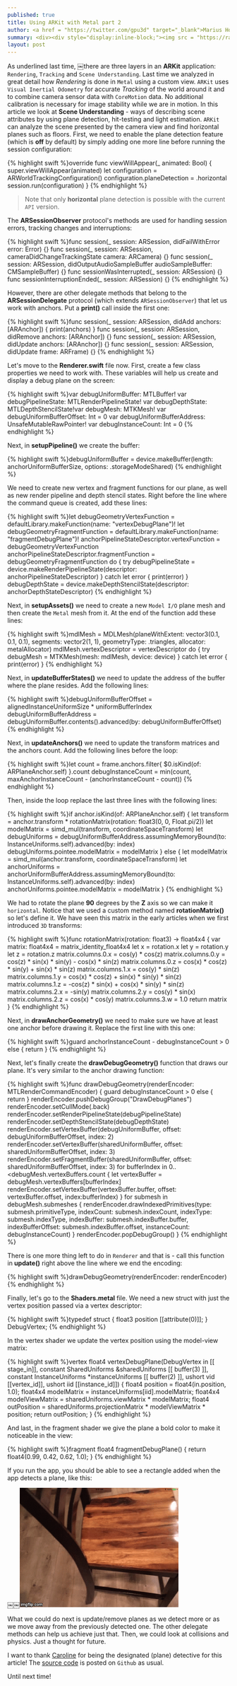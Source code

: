 ```yaml
---
published: true
title: Using ARKit with Metal part 2
author: <a href = "https://twitter.com/gpu3d" target="_blank">Marius Horga</a>
summary: <div><div style="display:inline-block;"><img src = "https://raw.githubusercontent.com/MetalKit/images/master/ARKit.jpg" alt="Metal 2" height="160" width="160"></div><div style="display:inline-block; width:75%; padding-left:1.5em; color:grey; vertical-align:middle;">Continuing with implementing the other stages in ARKit. Describing the features needed for Scene Understaning. Enabling plane detection in the ARKit app. Introducing the ARSessionDelegate methods for adding, updating and removing anchors. Creating the plane buffer, mesh and drawing it with a new pair of vertex and fragment functions.</div></div>
layout: post
---
```

As underlined last time, ￼there are three layers in an __ARKit__ application: `Rendering`, `Tracking` and `Scene Understanding`. Last time we analyzed in great detail how _Rendering_ is done in `Metal` using a custom view. `ARKit` uses `Visual Inertial Odometry` for accurate _Tracking_ of the world around it and to combine camera sensor data with `CoreMotion` data. No additional calibration is necessary for image stability while we are in motion. In this article we look at **Scene Understanding** - ways of describing scene attributes by using plane detection, hit-testing and light estimation. `ARKit` can analyze the scene presented by the camera view and find horizontal planes such as floors. First, we need to enable the plane detection feature (which is __off__ by default) by simply adding one more line before running the session configuration:

{% highlight swift %}override func viewWillAppear(_ animated: Bool) {
    super.viewWillAppear(animated)
    let configuration = ARWorldTrackingConfiguration()
    configuration.planeDetection = .horizontal
    session.run(configuration)
}
{% endhighlight %}

> Note that only __horizontal__ plane detection is possible with the current `API` version.

The __ARSessionObserver__ protocol's methods are used for handling session errors, tracking changes and interruptions:
    
{% highlight swift %}func session(_ session: ARSession, didFailWithError error: Error) {}
func session(_ session: ARSession, cameraDidChangeTrackingState camera: ARCamera) {}
func session(_ session: ARSession, didOutputAudioSampleBuffer audioSampleBuffer: CMSampleBuffer) {}
func sessionWasInterrupted(_ session: ARSession) {}
func sessionInterruptionEnded(_ session: ARSession) {}
{% endhighlight %}

However, there are other delegate methods that belong to the __ARSessionDelegate__ protocol (which extends `ARSessionObserver`) that let us work with anchors. Put a __print()__ call inside the first one:

{% highlight swift %}func session(_ session: ARSession, didAdd anchors: [ARAnchor]) {
    print(anchors)
}
func session(_ session: ARSession, didRemove anchors: [ARAnchor]) {}
func session(_ session: ARSession, didUpdate anchors: [ARAnchor]) {}
func session(_ session: ARSession, didUpdate frame: ARFrame) {}
{% endhighlight %}

Let's move to the __Renderer.swift__ file now. First, create a few class properties we need to work with. These variables will help us create and display a debug plane on the screen:

{% highlight swift %}var debugUniformBuffer: MTLBuffer!
var debugPipelineState: MTLRenderPipelineState!
var debugDepthState: MTLDepthStencilState!var debugMesh: MTKMesh!
var debugUniformBufferOffset: Int = 0
var debugUniformBufferAddress: UnsafeMutableRawPointer!
var debugInstanceCount: Int = 0
{% endhighlight %}

Next, in __setupPipeline()__ we create the buffer:

{% highlight swift %}debugUniformBuffer = device.makeBuffer(length: anchorUniformBufferSize, options: .storageModeShared)
{% endhighlight %}

We need to create new vertex and fragment functions for our plane, as well as new render pipeline and depth stencil states. Right before the line where the command queue is created, add these lines:

{% highlight swift %}let debugGeometryVertexFunction = defaultLibrary.makeFunction(name: "vertexDebugPlane")!
let debugGeometryFragmentFunction = defaultLibrary.makeFunction(name: "fragmentDebugPlane")!
anchorPipelineStateDescriptor.vertexFunction =  debugGeometryVertexFunction
anchorPipelineStateDescriptor.fragmentFunction = debugGeometryFragmentFunction
do { try debugPipelineState = device.makeRenderPipelineState(descriptor: anchorPipelineStateDescriptor)
} catch let error { print(error) }
debugDepthState = device.makeDepthStencilState(descriptor: anchorDepthStateDescriptor)
{% endhighlight %}

Next, in __setupAssets()__ we need to create a new `Model I/O` plane mesh and then create the `Metal` mesh from it. At the end of the function add these lines:

{% highlight swift %}mdlMesh = MDLMesh(planeWithExtent: vector3(0.1, 0.1, 0.1), segments: vector2(1, 1), geometryType: .triangles, allocator: metalAllocator)
mdlMesh.vertexDescriptor = vertexDescriptor
do { try debugMesh = MTKMesh(mesh: mdlMesh, device: device)
} catch let error { print(error) }
{% endhighlight %}

Next, in __updateBufferStates()__ we need to update the address of the buffer where the plane resides. Add the following lines:

{% highlight swift %}debugUniformBufferOffset = alignedInstanceUniformSize * uniformBufferIndex
debugUniformBufferAddress = debugUniformBuffer.contents().advanced(by: debugUniformBufferOffset)
{% endhighlight %}

Next, in __updateAnchors()__ we need to update the transform matrices and the anchors count. Add the following lines before the loop:

{% highlight swift %}let count = frame.anchors.filter{ $0.isKind(of: ARPlaneAnchor.self) }.count
debugInstanceCount = min(count, maxAnchorInstanceCount - (anchorInstanceCount - count))
{% endhighlight %}

Then, inside the loop replace the last three lines with the following lines:

{% highlight swift %}if anchor.isKind(of: ARPlaneAnchor.self) {
    let transform = anchor.transform * rotationMatrix(rotation: float3(0, 0, Float.pi/2))
    let modelMatrix = simd_mul(transform, coordinateSpaceTransform)
    let debugUniforms = debugUniformBufferAddress.assumingMemoryBound(to: InstanceUniforms.self).advanced(by: index)
    debugUniforms.pointee.modelMatrix = modelMatrix
} else {
    let modelMatrix = simd_mul(anchor.transform, coordinateSpaceTransform)
    let anchorUniforms = anchorUniformBufferAddress.assumingMemoryBound(to: InstanceUniforms.self).advanced(by: index)
    anchorUniforms.pointee.modelMatrix = modelMatrix
}
{% endhighlight %}

We had to rotate the plane __90__ degrees by the __Z__ axis so we can make it `horizontal`. Notice that we used a custom method named __rotationMatrix()__ so let's define it. We have seen this matrix in the early articles when we first introduced `3D` transforms:

{% highlight swift %}func rotationMatrix(rotation: float3) -> float4x4 {
    var matrix: float4x4 = matrix_identity_float4x4
    let x = rotation.x
    let y = rotation.y
    let z = rotation.z
    matrix.columns.0.x = cos(y) * cos(z)
    matrix.columns.0.y = cos(z) * sin(x) * sin(y) - cos(x) * sin(z)
    matrix.columns.0.z = cos(x) * cos(z) * sin(y) + sin(x) * sin(z)
    matrix.columns.1.x = cos(y) * sin(z)
    matrix.columns.1.y = cos(x) * cos(z) + sin(x) * sin(y) * sin(z)
    matrix.columns.1.z = -cos(z) * sin(x) + cos(x) * sin(y) * sin(z)
    matrix.columns.2.x = -sin(y)
    matrix.columns.2.y = cos(y) * sin(x)
    matrix.columns.2.z = cos(x) * cos(y)
    matrix.columns.3.w = 1.0
    return matrix
}
{% endhighlight %}

Next, in __drawAnchorGeometry()__ we need to make sure we have at least one anchor before drawing it. Replace the first line with this one:

{% highlight swift %}guard anchorInstanceCount - debugInstanceCount > 0 else { return }
{% endhighlight %}

Next, let's finally create the __drawDebugGeometry()__ function that draws our plane. It's very similar to the anchor drawing function:

{% highlight swift %}func drawDebugGeometry(renderEncoder: MTLRenderCommandEncoder) {
    guard debugInstanceCount > 0 else { return }
    renderEncoder.pushDebugGroup("DrawDebugPlanes")
    renderEncoder.setCullMode(.back)
    renderEncoder.setRenderPipelineState(debugPipelineState)
    renderEncoder.setDepthStencilState(debugDepthState)
    renderEncoder.setVertexBuffer(debugUniformBuffer, offset: debugUniformBufferOffset, index: 2)
    renderEncoder.setVertexBuffer(sharedUniformBuffer, offset: sharedUniformBufferOffset, index: 3)
    renderEncoder.setFragmentBuffer(sharedUniformBuffer, offset: sharedUniformBufferOffset, index: 3)
    for bufferIndex in 0..<debugMesh.vertexBuffers.count {
        let vertexBuffer = debugMesh.vertexBuffers[bufferIndex]
        renderEncoder.setVertexBuffer(vertexBuffer.buffer, offset: vertexBuffer.offset, index:bufferIndex)
    }
    for submesh in debugMesh.submeshes {
        renderEncoder.drawIndexedPrimitives(type: submesh.primitiveType, indexCount: submesh.indexCount, indexType: submesh.indexType, indexBuffer: submesh.indexBuffer.buffer, indexBufferOffset: submesh.indexBuffer.offset, instanceCount: debugInstanceCount)
    }
    renderEncoder.popDebugGroup()
}
{% endhighlight %}

There is one more thing left to do in `Renderer` and that is - call this function in __update()__ right above the line where we end the encoding:

{% highlight swift %}drawDebugGeometry(renderEncoder: renderEncoder)
{% endhighlight %}

Finally, let's go to the __Shaders.metal__ file. We need a new struct with just the vertex position passed via a vertex descriptor:

{% highlight swift %}typedef struct {
    float3 position [[attribute(0)]];
} DebugVertex;
{% endhighlight %}

In the vertex shader we update the vertex position using the model-view matrix:

{% highlight swift %}vertex float4 vertexDebugPlane(DebugVertex in [[ stage_in]],
                               constant SharedUniforms &sharedUniforms [[ buffer(3) ]],
                               constant InstanceUniforms *instanceUniforms [[ buffer(2) ]],
                               ushort vid [[vertex_id]],
                               ushort iid [[instance_id]]) {
    float4 position = float4(in.position, 1.0);
    float4x4 modelMatrix = instanceUniforms[iid].modelMatrix;
    float4x4 modelViewMatrix = sharedUniforms.viewMatrix * modelMatrix;
    float4 outPosition = sharedUniforms.projectionMatrix * modelViewMatrix * position;
    return outPosition;
}
{% endhighlight %}

And last, in the fragment shader we give the plane a bold color to make it noticeable in the view:

{% highlight swift %}fragment float4 fragmentDebugPlane() {
    return float4(0.99, 0.42, 0.62, 1.0);
}
{% endhighlight %}

If you run the app, you should be able to see a rectangle added when the app detects a plane, like this:

￼￼![alt text](https://github.com/MetalKit/images/blob/master/plane.gif?raw=true "Plane detection")

What we could do next is update/remove planes as we detect more or as we move away from the previously detected one. The other delegate methods can help us achieve just that. Then, we could look at collisions and physics. Just a thought for future. 

I want to thank [Caroline](https://twitter.com/carolinebegbie) for being the designated (plane) detective for this article! The [source code](https://github.com/MetalKit/metal) is posted on `Github` as usual.
 
Until next time!
